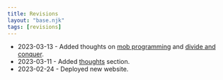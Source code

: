 ```yaml
---
title: Revisions
layout: "base.njk"
tags: [revisions]
---
```


- 2023-03-13 - Added thoughts on [mob programming](/thoughts/mob-programming)
  and [divide and conquer](/thoughts/divide-and-conquer).
- 2023-03-11 - Added [thoughts](/thoughts) section.
- 2023-02-24 - Deployed new website.